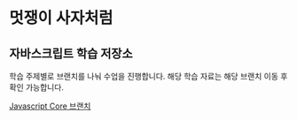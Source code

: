 
# 멋쟁이 사자처럼
## 자바스크립트 학습 저장소

학습 주제별로 브랜치를 나눠 수업을 진행합니다.
해당 학습 자료는 해당 브랜치 이동 후 확인 가능합니다. 

[Javascript Core 브랜치](https://ko.javascript.info)
